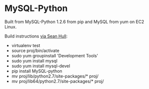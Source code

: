 # MySQL-Python

Built from MySQL-Python 1.2.6 from pip and MySQL from yum on EC2 Linux.

Build instructions [via Sean Hull](http://www.iheavy.com/2016/02/14/getting-errors-building-amazon-lambda-python-functions-help-howto/):

- virtualenv test
- source proj/bin/activate
- sudo yum groupinstall 'Development Tools'
- sudo yum install mysql
- sudo yum install mysql-devel
- pip install MySQL-python
- mv proj/lib/python2.7/site-packages/* proj/
- mv proj/lib64/python2.7/site-packages/* proj/
